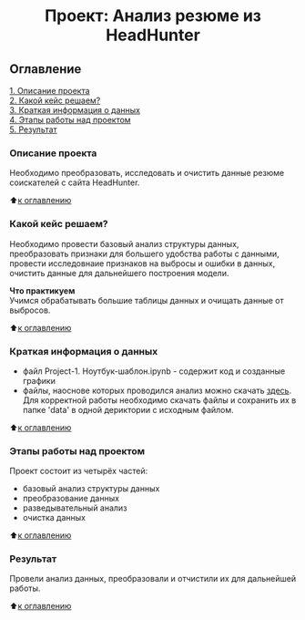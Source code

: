 # <center> Проект: Анализ резюме из HeadHunter

## Оглавление  
[1. Описание проекта](#Описание-проекта)  
[2. Какой кейс решаем?](#Какой-кейс-решаем)  
[3. Краткая информация о данных](#Краткая-информация-о-данных)  
[4. Этапы работы над проектом](#Этапы-работы-над-проектом)  
[5. Результат](#Результат)    

### Описание проекта    
Необходимо преобразовать, исследовать и очистить данные резюме соискателей с сайта HeadHunter.

:arrow_up:[к оглавлению](#Оглавление)


### Какой кейс решаем?    
Необходимо провести базовый анализ структуры данных, преобразовать признаки для большего удобства работы с данными, провести исследовнаие признаков на выбросы и ошибки в данных, очистить данные для дальнейшего построения модели. 

**Что практикуем**     
Учимся обрабатывать большие таблицы данных и очищать данные от выбросов. 

:arrow_up:[к оглавлению](#Оглавление)

### Краткая информация о данных

- файл Project-1. Ноутбук-шаблон.ipynb - содержит код и созданные графики
- файлы, наоснове которых проводился анализ можно скачать [здесь](https://drive.google.com/drive/folders/1BRN4yryMCE4Tm6GDqhZieSQYnkalvUOY?usp=share_link). Для корректной работы необходимо скачать файлы и сохранить их в папке 'data' в одной дериктории с исходным файлом. 

:arrow_up:[к оглавлению](#Оглавление)


### Этапы работы над проектом  
Проект состоит из четырёх частей:
- базовый анализ структуры данных
- преобразование данных
- разведывательный анализ
- очистка данных

:arrow_up:[к оглавлению](#Оглавление)


### Результат  
Провели анализ данных, преобразовали и отчистили их для дальнейшей работы.

:arrow_up:[к оглавлению](https://github.com/OlesyaNori/sf_datasciense/blob/main/project%200/readme.md#Оглавление)




